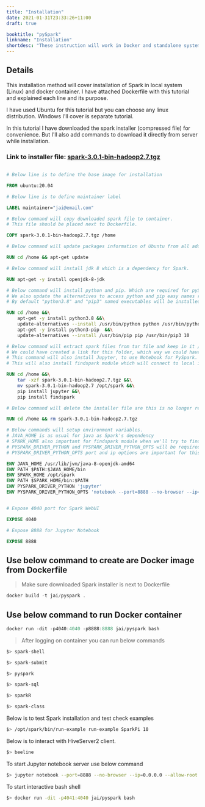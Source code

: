 ```yaml
---
title: "Installation"
date: 2021-01-31T23:33:26+11:00
draft: true

booktitle: "pySpark"
linkname: "Installation"
shortdesc: "These instruction will work in Docker and standalone system."
---
```


## Details
This installation method will cover installation of Spark in local system (Linux) and docker container. I have attached Dockerfile with this tutorial and explained each line and its purpose.

I have used Ubuntu for this tutorial but you can choose any linux distribution. Windows I'll cover is separate tutorial.

In this tutorial I have downloaded the spark installer (compressed file) for convenience. But I'll also add commands to download it directly from server while installation.

### Link to installer file: [spark-3.0.1-bin-hadoop2.7.tgz](https://www.strategylions.com.au/mirror/spark/spark-3.0.1/spark-3.0.1-bin-hadoop2.7.tgz)
 

```dockerfile

# Below line is to define the base image for installation

FROM ubuntu:20.04

# Below line is to define maintainer label

LABEL maintainer="jai@email.com"

# Below command will copy downloaded spark file to container. 
# This file should be placed next to Dockerfile.

COPY spark-3.0.1-bin-hadoop2.7.tgz /home

# Below command will update packages information of Ubuntu from all added repositories

RUN cd /home && apt-get update

# Below command will install jdk 8 which is a dependency for Spark.

RUN apt-get -y install openjdk-8-jdk

# Below command will install python and pip. Which are required for pySpark and Jupyter notebook.
# We also update the alternatives to access python and pip easy names rather than using there names with version numbers.
# By default "python3.8" and "pip3" named executables will be installed.

RUN cd /home &&\
    apt-get -y install python3.8 &&\
    update-alternatives --install /usr/bin/python python /usr/bin/python3.8 10 &&\
    apt-get -y install python3-pip  &&\
    update-alternatives --install /usr/bin/pip pip /usr/bin/pip3 10

# Below command will extract spark files from tar file and keep in it /opt/spark directory.
# We could have created a link for this folder, which way we could have installed multiple versions on Spark.
# This command will also install Jupyter, to use Notebook for PySpark.
# This will also install findspark module which will connect to local instance of Spark from Notebook.

RUN cd /home &&\
    tar -xzf spark-3.0.1-bin-hadoop2.7.tgz &&\
    mv spark-3.0.1-bin-hadoop2.7 /opt/spark &&\
    pip install jupyter &&\
    pip install findspark

# Below command will delete the installer file are this is no longer required.

RUN cd /home && rm spark-3.0.1-bin-hadoop2.7.tgz

# Below commands will setup environment variables.
# JAVA_HOME is as usual for java as Spark's dependency
# SPARK_HOME also important for findspark module when we'll try to find local runing instance.
# PYSPARK_DRIVER_PYTHON and PYSPARK_DRIVER_PYTHON_OPTS will be required for Jupyter Notebook.
# PYSPARK_DRIVER_PYTHON_OPTS port and ip options are important for this command to expose webUI out of container

ENV JAVA_HOME /usr/lib/jvm/java-8-openjdk-amd64
ENV PATH $PATH:$JAVA_HOME/bin
ENV SPARK_HOME /opt/spark
ENV PATH $SPARK_HOME/bin:$PATH
ENV PYSPARK_DRIVER_PYTHON 'jupyter'
ENV PYSPARK_DRIVER_PYTHON_OPTS 'notebook --port=8888 --no-browser --ip=0.0.0.0 --allow-root'


# Expose 4040 port for Spark WebUI

EXPOSE 4040

# Expose 8888 for Jupyter Notebook

EXPOSE 8888

```


## Use below command to create are Docker image from Dockerfile
> Make sure downloaded Spark installer is next to Dockerfile
```powershell
docker build -t jai/pyspark .
```

## Use below command to run Docker container
```powershell
docker run -dit -p4040:4040 -p8888:8888 jai/pyspark bash
```
> After logging on container you can run below commands
```bash
$> spark-shell
```
```bash
$> spark-submit
```
```bash
$> pyspark
```
```bash
$> spark-sql
```
```bash
$> sparkR
```
```bash
$> spark-class
```

Below is to test Spark installation and test check examples
```bash
$> /opt/spark/bin/run-example run-example SparkPi 10
```
Below is to interact with HiveServer2 client.
```bash
$> beeline
```

To start Jupyter notebook server use below command
```bash
$> jupyter notebook --port=8888 --no-browser --ip=0.0.0.0 --allow-root
```

To start interactive bash shell
```bash
$> docker run -dit -p4041:4040 jai/pyspark bash
```